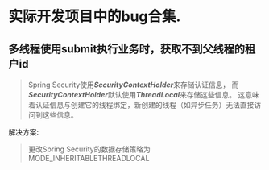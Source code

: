 # 实际开发项目中的bug合集.


## 多线程使用submit执行业务时，获取不到父线程的租户id

> Spring Security使用***SecurityContextHolder***来存储认证信息，
> 而***SecurityContextHolder***默认使用***ThreadLocal***来存储这些信息。
> 这意味着认证信息与创建它的线程绑定，新创建的线程（如异步任务）无法直接访问到这些信息。

<div class="ww-success-title">解决方案:</div>

> 更改Spring Security的数据存储策略为MODE_INHERITABLETHREADLOCAL